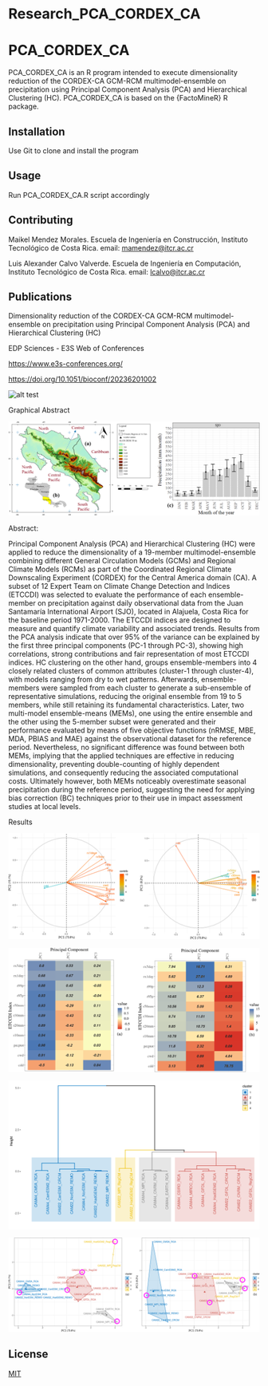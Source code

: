 # Research_PCA_CORDEX_CA
# PCA_CORDEX_CA

PCA_CORDEX_CA is an R program intended to execute dimensionality reduction of the CORDEX-CA GCM-RCM multimodel-ensemble on precipitation using Principal Component Analysis (PCA) and Hierarchical Clustering (HC).
PCA_CORDEX_CA is based on the {FactoMineR} R package.

## Installation

Use Git to clone and install the program

## Usage

Run PCA_CORDEX_CA.R script accordingly

## Contributing

Maikel Mendez Morales. Escuela de Ingeniería en Construcción, Instituto Tecnológico de Costa Rica. email: mamendez@itcr.ac.cr

Luis Alexander Calvo Valverde. Escuela de Ingeniería en Computación, Instituto Tecnológico de Costa Rica. email: lcalvo@itcr.ac.cr

## Publications

Dimensionality reduction of the CORDEX-CA GCM-RCM multimodel-ensemble on precipitation using Principal Component Analysis (PCA) and Hierarchical Clustering (HC)

EDP Sciences - E3S Web of Conferences

https://www.e3s-conferences.org/

https://doi.org/10.1051/bioconf/20236201002

![alt test](/paper_01.png)

Graphical Abstract

![alt test](/FFG01.png)

Abstract: 

Principal Component Analysis (PCA) and Hierarchical Clustering (HC) were applied to reduce the dimensionality of a 19-member multimodel-ensemble combining different General Circulation Models (GCMs) and Regional Climate Models (RCMs) as part of the Coordinated Regional Climate Downscaling Experiment (CORDEX) for the Central America domain (CA). A subset of 12 Expert Team on Climate Change Detection and Indices (ETCCDI) was selected to evaluate the performance of each ensemble-member on precipitation against daily observational data from the Juan Santamaría International Airport (SJO), located in Alajuela, Costa Rica for the baseline period 1971-2000. The ETCCDI indices are designed to measure and quantify climate variability and associated trends. Results from the PCA analysis indicate that over 95% of the variance can be explained by the first three principal components (PC-1 through PC-3), showing high correlations, strong contributions and fair representation of most ETCCDI indices. HC clustering on the other hand, groups ensemble-members into 4 closely related clusters of common attributes (cluster-1 through cluster-4), with models ranging from dry to wet patterns. Afterwards, ensemble-members were sampled from each cluster to generate a sub-ensemble of representative simulations, reducing the original ensemble from 19 to 5 members, while still retaining its fundamental characteristics. Later, two multi-model ensemble-means (MEMs), one using the entire ensemble and the other using the 5-member subset were generated and their performance evaluated by means of five objective functions (nRMSE, MBE, MDA, PBIAS and MAE) against the observational dataset for the reference period. Nevertheless, no significant difference was found between both MEMs, implying that the applied techniques are effective in reducing dimensionality, preventing double-counting of highly dependent simulations, and consequently reducing the associated computational costs. Ultimately however, both MEMs noticeably overestimate seasonal precipitation during the reference period, suggesting the need for applying bias correction (BC) techniques prior to their use in impact assessment studies at local levels.

Results

![alt test](/FFG02.png)

![alt test](/FFG03.png)

![alt test](/FFG04.png)

![alt test](/FFG05.png)

## License

[MIT](https://choosealicense.com/licenses/mit/)
